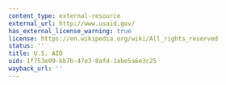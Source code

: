 ```yaml
---
content_type: external-resource
external_url: http://www.usaid.gov/
has_external_license_warning: true
license: https://en.wikipedia.org/wiki/All_rights_reserved
status: ''
title: U.S. AID
uid: 1f753e09-bb7b-47e3-8afd-1abe5a6e3c25
wayback_url: ''
---
```

